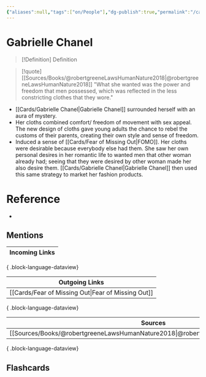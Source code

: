 ```yaml
---
{"aliases":null,"tags":["on/People"],"dg-publish":true,"permalink":"/cards/gabrielle-chanel/","dgPassFrontmatter":true}
---
```


# Gabrielle Chanel

> [!Definition] Definition

>[!quote] [[Sources/Books/@robertgreeneLawsHumanNature2018\|@robertgreeneLawsHumanNature2018]]
"What she wanted was the power and freedom that men possessed, which was reflected in the less constricting clothes that they wore."

- [[Cards/Gabrielle Chanel\|Gabrielle Chanel]] surrounded herself with an aura of mystery.
- Her cloths combined comfort/ freedom of movement with sex appeal. The new design of cloths gave young adults the chance to rebel the customs of their parents, creating their own style and sense of freedom.
- Induced a sense of [[Cards/Fear of Missing Out\|FOMO]]. Her cloths were desirable because everybody else had them. She saw her own personal desires in her romantic life to wanted men that other woman already had; seeing that they were desired by other woman made her also desire them. [[Cards/Gabrielle Chanel\|Gabrielle Chanel]] then used this same strategy to market her fashion products.

# Reference

- 

## Mentions

| Incoming Links |
| -------------- |

{ .block-language-dataview}

| Outgoing Links                                        |
| ----------------------------------------------------- |
| [[Cards/Fear of Missing Out\|Fear of Missing Out]] |

{ .block-language-dataview}

| Sources                                                                                 |
| --------------------------------------------------------------------------------------- |
| [[Sources/Books/@robertgreeneLawsHumanNature2018\|@robertgreeneLawsHumanNature2018]] |

{ .block-language-dataview}

## Flashcards
